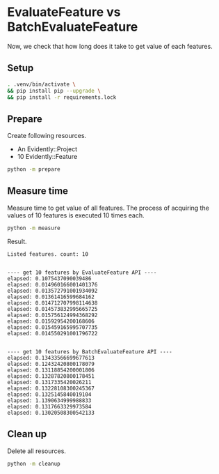 EvaluateFeature vs BatchEvaluateFeature
===

Now, we check that how long does it take to get value of each features.  

## Setup

```bash
. .venv/bin/activate \
&& pip install pip --upgrade \
&& pip install -r requirements.lock
```

## Prepare

Create following resources.

- An Evidently::Project
- 10 Evidently::Feature

```bash
python -m prepare
```

## Measure time

Measure time to get value of all features. The process of acquiring the values of 10 features is executed 10 times each.

```bash
python -m measure
```

Result.

```
Listed features. count: 10


---- get 10 features by EvaluateFeature API ----
elapsed: 0.1075437090039486
elapsed: 0.014960166001401376
elapsed: 0.013572791001934092
elapsed: 0.01361416599684162
elapsed: 0.014712707998114638
elapsed: 0.014573832995665725
elapsed: 0.015756124994368292
elapsed: 0.01592954200168606
elapsed: 0.015459165995707735
elapsed: 0.014550291001796722


---- get 10 features by BatchEvaluateFeature API ----
elapsed: 0.13433566699677613
elapsed: 0.12432420800178079
elapsed: 0.13118854200001806
elapsed: 0.13287820800178451
elapsed: 0.1317335420026211
elapsed: 0.13228108300245367
elapsed: 0.1325145840019104
elapsed: 1.1390634999988833
elapsed: 0.1317663329973584
elapsed: 0.13020508300542133
```

## Clean up

Delete all resources.

```bash
python -m cleanup
```